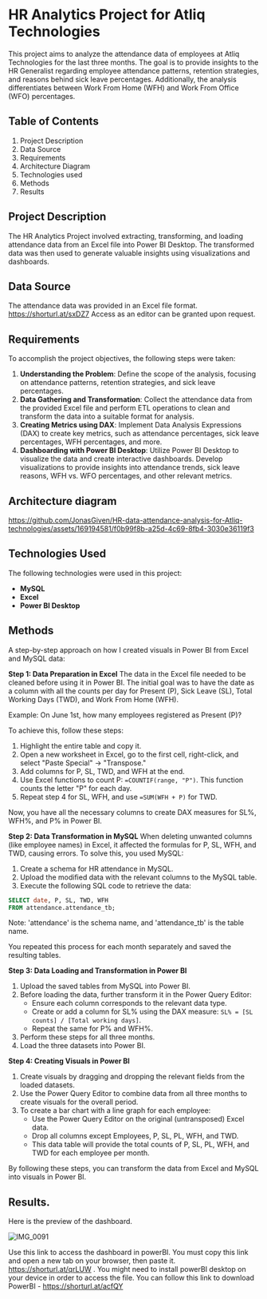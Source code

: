 # HR Analytics Project for Atliq Technologies

This project aims to analyze the attendance data of employees at Atliq Technologies for the last three months. The goal is to provide insights to the HR Generalist regarding employee attendance patterns, retention strategies, and reasons behind sick leave percentages. Additionally, the analysis differentiates between Work From Home (WFH) and Work From Office (WFO) percentages.

## Table of Contents

1. Project Description
2. Data Source
3. Requirements
4. Architecture Diagram
5. Technologies used
6. Methods
7. Results

## Project Description

The HR Analytics Project involved extracting, transforming, and loading attendance data from an Excel file into Power BI Desktop. The transformed data was then used to generate valuable insights using visualizations and dashboards.

## Data Source

The attendance data was provided in an Excel file format.
https://shorturl.at/sxDZ7
Access as an editor can be granted upon request.

## Requirements

To accomplish the project objectives, the following steps were taken:

1. **Understanding the Problem**: Define the scope of the analysis, focusing on attendance patterns, retention strategies, and sick leave percentages.
2. **Data Gathering and Transformation**: Collect the attendance data from the provided Excel file and perform ETL operations to clean and transform the data into a suitable format for analysis.
3. **Creating Metrics using DAX**: Implement Data Analysis Expressions (DAX) to create key metrics, such as attendance percentages, sick leave percentages, WFH percentages, and more.
4. **Dashboarding with Power BI Desktop**: Utilize Power BI Desktop to visualize the data and create interactive dashboards. Develop visualizations to provide insights into attendance trends, sick leave reasons, WFH vs. WFO percentages, and other relevant metrics.

## Architecture diagram


https://github.com/JonasGiven/HR-data-attendance-analysis-for-Atliq-technologies/assets/169194581/f0b99f8b-a25d-4c69-8fb4-3030e36119f3


## Technologies Used

The following technologies were used in this project:

- **MySQL**
- **Excel**
- **Power BI Desktop**

## Methods

A step-by-step approach on how I created visuals in Power BI from Excel and MySQL data:

**Step 1: Data Preparation in Excel**
The data in the Excel file needed to be cleaned before using it in Power BI. The initial goal was to have the date as a column with all the counts per day for Present (P), Sick Leave (SL), Total Working Days (TWD), and Work From Home (WFH).

Example: On June 1st, how many employees registered as Present (P)?

To achieve this, follow these steps:
1. Highlight the entire table and copy it.
2. Open a new worksheet in Excel, go to the first cell, right-click, and select "Paste Special" -> "Transpose."
3. Add columns for P, SL, TWD, and WFH at the end.
4. Use Excel functions to count P: `=COUNTIF(range, "P")`. This function counts the letter "P" for each day.
5. Repeat step 4 for SL, WFH, and use `=SUM(WFH + P)` for TWD.

Now, you have all the necessary columns to create DAX measures for SL%, WFH%, and P% in Power BI.

**Step 2: Data Transformation in MySQL**
When deleting unwanted columns (like employee names) in Excel, it affected the formulas for P, SL, WFH, and TWD, causing errors. To solve this, you used MySQL:

1. Create a schema for HR attendance in MySQL.
2. Upload the modified data with the relevant columns to the MySQL table.
3. Execute the following SQL code to retrieve the data:

```sql
SELECT date, P, SL, TWD, WFH
FROM attendance.attendance_tb;
```

Note: 'attendance' is the schema name, and 'attendance_tb' is the table name.

You repeated this process for each month separately and saved the resulting tables.

**Step 3: Data Loading and Transformation in Power BI**
1. Upload the saved tables from MySQL into Power BI.
2. Before loading the data, further transform it in the Power Query Editor:
   - Ensure each column corresponds to the relevant data type.
   - Create or add a column for SL% using the DAX measure: `SL% = [SL counts] / [Total working days]`.
   - Repeat the same for P% and WFH%.
3. Perform these steps for all three months.
4. Load the three datasets into Power BI.

**Step 4: Creating Visuals in Power BI**
1. Create visuals by dragging and dropping the relevant fields from the loaded datasets.
2. Use the Power Query Editor to combine data from all three months to create visuals for the overall period.
3. To create a bar chart with a line graph for each employee:
   - Use the Power Query Editor on the original (untransposed) Excel data.
   - Drop all columns except Employees, P, SL, PL, WFH, and TWD.
   - This data table will provide the total counts of P, SL, PL, WFH, and TWD for each employee per month.

By following these steps, you can transform the data from Excel and MySQL into visuals in Power BI.

## Results.

Here is the preview of the dashboard.


![IMG_0091](https://github.com/JonasGiven/HR-data-attendance-analysis-for-Atliq-technologies/assets/169194581/9e3faa56-1a34-498d-a556-03a763a995ef)


Use this link to access the dashboard in powerBI. You must copy this link and open a new tab on your browser, then paste it. https://shorturl.at/qrLUW .
You might need to install powerBI desktop on your device in order to access the file. You can follow this link to download PowerBI - https://shorturl.at/acfQY

